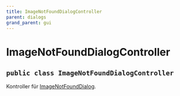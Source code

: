 ```yaml
---
title: ImageNotFoundDialogController
parent: dialogs
grand_parent: gui
---
```


# ImageNotFoundDialogController


## `public class ImageNotFoundDialogController`

Kontroller für [ImageNotFoundDialog](ImageNotFoundDialog.md).
